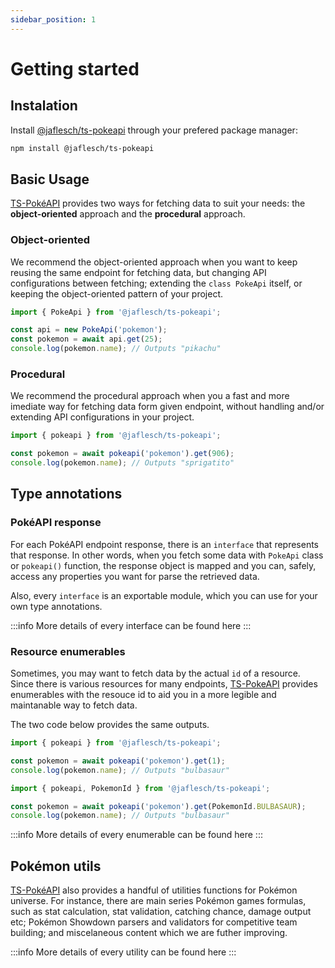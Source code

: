```yaml
---
sidebar_position: 1
---
```


# Getting started


## Instalation

Install [@jaflesch/ts-pokeapi](https://www.npmjs.com/package/@jaflesch/ts-pokeapi) through your prefered package manager:

```bash npm2yarn
npm install @jaflesch/ts-pokeapi
```


## Basic Usage

[TS-PokéAPI](https://www.npmjs.com/package/@jaflesch/ts-pokeapi) provides two ways for fetching data to suit your needs: the **object-oriented** approach and the **procedural** approach. 

### Object-oriented

We recommend the object-oriented approach when you want to keep reusing the same endpoint for fetching data, but changing API configurations between fetching; extending the `class PokeApi` itself, or keeping the object-oriented pattern of your project.

```typescript
import { PokeApi } from '@jaflesch/ts-pokeapi';

const api = new PokeApi('pokemon');
const pokemon = await api.get(25);
console.log(pokemon.name); // Outputs "pikachu"
```

### Procedural

We recommend the procedural approach when you a fast and more imediate way for fetching data form given endpoint, without handling and/or extending API configurations in your project.

```typescript
import { pokeapi } from '@jaflesch/ts-pokeapi';

const pokemon = await pokeapi('pokemon').get(906);
console.log(pokemon.name); // Outputs "sprigatito"
```

## Type annotations

### PokéAPI response

For each PokéAPI endpoint response, there is an `interface` that represents that response. In other words, when you fetch some data with `PokeApi` class or `pokeapi()` function, the response object is mapped and you can, safely, access any properties you want for parse the retrieved data.

Also, every `interface` is an exportable module, which you can use for your own type annotations.

:::info
More details of every interface can be found here
:::

### Resource enumerables

Sometimes, you may want to fetch data by the actual `id` of a resource. Since there is various resources for many endpoints, [TS-PokeAPI](https://www.npmjs.com/package/@jaflesch/ts-pokeapi) provides enumerables with the resouce id to aid you in a more legible and maintanable way to fetch data.

The two code below provides the same outputs.
```typescript
import { pokeapi } from '@jaflesch/ts-pokeapi';

const pokemon = await pokeapi('pokemon').get(1);
console.log(pokemon.name); // Outputs "bulbasaur"
```
```typescript
import { pokeapi, PokemonId } from '@jaflesch/ts-pokeapi';

const pokemon = await pokeapi('pokemon').get(PokemonId.BULBASAUR);
console.log(pokemon.name); // Outputs "bulbasaur"
```

:::info
More details of every enumerable can be found here
:::

## Pokémon utils

[TS-PokéAPI](https://www.npmjs.com/package/@jaflesch/ts-pokeapi) also provides a handful of utilities functions for Pokémon universe. For instance, there are main series Pokémon games formulas, such as stat calculation, stat validation, catching chance, damage output etc; Pokémon Showdown parsers and validators for competitive team building; and miscelaneous content which we are futher improving.

:::info
More details of every utility can be found here
:::
